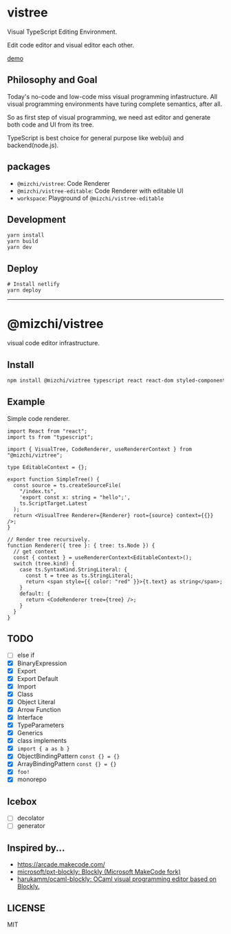 # vistree

Visual TypeScript Editing Environment.

Edit code editor and visual editor each other.

[demo](https://zealous-almeida-959860.netlify.app)

## Philosophy and Goal

Today's no-code and low-code miss visual programming infastructure. All visual programming environments have turing complete semantics, after all.

So as first step of visual programming, we need ast editor and generate both code and UI from its tree.

TypeScript is best choice for general purpose like web(ui) and backend(node.js).

## packages

- `@mizchi/vistree`: Code Renderer
- `@mizchi/vistree-editable`: Code Renderer with editable UI
- `workspace`: Playground of `@mizchi/vistree-editable`

## Development

```
yarn install
yarn build
yarn dev
```

## Deploy

```
# Install netlify
yarn deploy
```

---

# @mizchi/vistree

visual code editor infrastructure.

## Install

```bash
npm install @mizchi/viztree typescript react react-dom styled-components --save
```

## Example

Simple code renderer.

```tsx
import React from "react";
import ts from "typescript";

import { VisualTree, CodeRenderer, useRendererContext } from "@mizchi/viztree";

type EditableContext = {};

export function SimpleTree() {
  const source = ts.createSourceFile(
    "/index.ts",
    'export const x: string = "hello";',
    ts.ScriptTarget.Latest
  );
  return <VisualTree Renderer={Renderer} root={source} context={{}} />;
}

// Render tree recursively.
function Renderer({ tree }: { tree: ts.Node }) {
  // get context
  const { context } = useRendererContext<EditableContext>();
  switch (tree.kind) {
    case ts.SyntaxKind.StringLiteral: {
      const t = tree as ts.StringLiteral;
      return <span style={{ color: "red" }}>{t.text} as string</span>;
    }
    default: {
      return <CodeRenderer tree={tree} />;
    }
  }
}
```

## TODO

- [ ] else if
- [x] BinaryExpression
- [x] Export
- [x] Export Default
- [x] Import
- [x] Class
- [x] Object Literal
- [x] Arrow Function
- [x] Interface
- [x] TypeParameters
- [x] Generics
- [x] class implements
- [x] `import { a as b }`
- [x] ObjectBindingPattern `const {} = {}`
- [x] ArrayBindingPattern `const {} = {}`
- [x] `foo!`
- [x] monorepo

## Icebox

- [ ] decolator
- [ ] generator

## Inspired by...

- https://arcade.makecode.com/
- [microsoft/pxt\-blockly: Blockly \(Microsoft MakeCode fork\)](https://github.com/microsoft/pxt-blockly)
- [harukamm/ocaml\-blockly: OCaml visual programming editor based on Blockly\.](https://github.com/harukamm/ocaml-blockly)

## LICENSE

MIT
